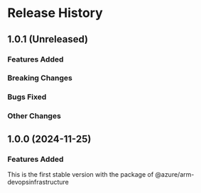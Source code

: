 # Release History

## 1.0.1 (Unreleased)

### Features Added

### Breaking Changes

### Bugs Fixed

### Other Changes

## 1.0.0 (2024-11-25)

### Features Added

This is the first stable version with the package of @azure/arm-devopsinfrastructure

